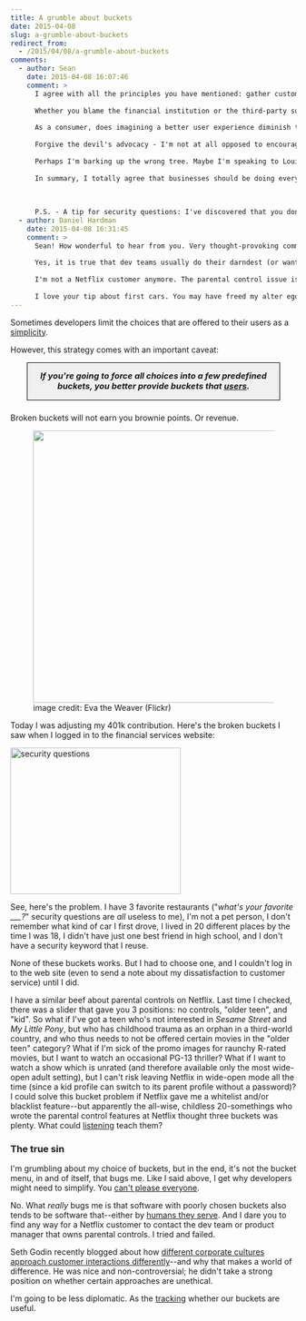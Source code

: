 ```yaml
---
title: A grumble about buckets
date: 2015-04-08
slug: a-grumble-about-buckets
redirect_from:
  - /2015/04/08/a-grumble-about-buckets
comments:
  - author: Sean
    date: 2015-04-08 16:07:46
    comment: >
      I agree with all the principles you have mentioned: gather customer feedback, keep interactions simple, you can't please everyone, etc. I also recognize that your posts, Daniel, usually describe lofty, but worthy ideals. We should always strive to be better and do better, but perhaps it's my role as a project manager that has me scratching my head over how to handle the trade-offs that often exists between the ideal and what is good enough. I'm not talking about ethical trade-offs but rather those trade-offs between two good things when you are only staffed for one.
      
      Whether you blame the financial institution or the third-party software integration package that your financial institution probably used, my question is this: aren't those security questions good enough? How many users honestly don't have a good answer for any of those "bucket" questions? In the case of Netflix, put yourself in the Product Manager's shoes: even if you had the feedback that the buckets are too general, would you feel a greater urgency to fix that or address streaming issues that are impacting most customers?
      
      As a consumer, does imagining a better user experience diminish the value you are already getting from Netflix (you are still a customer, right)?
      
      Forgive the devil's advocacy - I'm not at all opposed to encouraging developers and designers to keep these problems in mind, which I believe is the intent of this article. Design is probably one of the easiest stages of development to address and resolve such concerns.
      
      Perhaps I'm barking up the wrong tree. Maybe I'm speaking to Louis CK's hilarious exchange with Conan O'Brien about "everything is amazing and nobody's happy" (https://www.youtube.com/watch?v=uEY58fiSK8E). Perhaps I get a little too defensive of software development teams who, in my experience, are usually making sincere efforts to identify and meet user needs (ofttimes before users even know they "need" it), whilst navigating a constantly changing landscape of business pressures and deadlines, software platforms and technologies, federal and state laws and regulations, industry standards and best practices, etc., etc., etc.
      
      In summary, I totally agree that businesses should be doing everything they can to provide users with great value and great experiences - and I believe businesses that listen to customers and find ways to quickly turn customer requests into customer value do very well. All I'm asking is that we as consumers (especially those of us who understand a lot about software development) cut our service providers a little slack when they are clearly trying to provide you with a secure login experience while at the same time giving you a variety of financial services that let you manage your finances from the comfort of your own office chair (or mobile device).
      
      
      
      P.S. - A tip for security questions: I've discovered that you don't have to have a pet to imagine one up. My "imaginary" first car and pet are actually quite more memorable than some of the other questions because I picked wild answers that are funny / memorable to me. I just make sure to use that same pet for every site that asks the question. Plus I have the added bonus that no one will ever be able to discover my answers because they never actually existed! I'll bet your first car was really a Ferrari, wasn't it? ;)
  - author: Daniel Hardman
    date: 2015-04-08 16:31:45
    comment: >
      Sean! How wonderful to hear from you. Very thought-provoking comment.
      
      Yes, it is true that dev teams usually do their darndest (or want to) to anticipate customer needs and make things easy. As I said, I'm more irked at companies that make it impossible to get feedback to such folks, and less irked with initial mistakes. You're so right--dev teams are usually overcommitted and doing the best they can. But sometimes, I just can't help crying "shame!" on companies for not letting them do better. And I don't think it's a bad thing for developers to exhibit a little "divine discontent" with their customer-aiding constraints.
      
      I'm not a Netflix customer anymore. The parental control issue is one of the reasons why I left. It really is a poor fit for my needs, and I suspect many other parents would say something similar. There is noise about it on public forums--but unfortunately, deafening silence on the topic from Netflix. I grant you that if I were a PM at Netflix, I would probably vote to fix service interruptions before working the parental control problem. But I seriously doubt that a whitelist feature would be that hard to implement. I'm not letting 'em off *that* easy... :-)
      
      I love your tip about first cars. You may have freed my alter ego in ways I'm only beginning to imagine. :-)
---
```

Sometimes developers limit the choices that are offered to their users as a <a title="6 Strategies to Simplify Software" href="the-power-of-simplicity">simplicity</a>.

However, this strategy comes with an important caveat:
<div style="margin-left:2em;margin-right:2em;border:solid 1px black;font-size:105%;font-weight:bold;font-style:italic;text-align:center;background-color:#f0f0f0;padding:1em;margin-bottom:1.5em;">If you're going to force all choices into a few predefined buckets, you better provide buckets that <a href="why-people-are-part-of-a-software-architecture" title="Why People Are Part of A Software Architecture">users</a>.</div>
Broken buckets will not earn you brownie points. Or revenue.

<figure><img class="" src="https://farm3.staticflickr.com/2509/3993532812_e63f29c43b_z.jpg" alt="" width="640" height="480" /><figcaption>image credit: Eva the Weaver (Flickr)</figcaption></figure>

Today I was adjusting my 401k contribution. Here's the broken buckets I saw when I logged in to the financial services website:

<!--more-->

<a href="https://codecraft.co/wp-content/uploads/2015/04/screen-shot-2015-04-08-at-11-26-44-am.png"><img class="aligncenter wp-image-6054 size-medium" src="https://codecraft.co/wp-content/uploads/2015/04/screen-shot-2015-04-08-at-11-26-44-am.png?w=300" alt="security questions" width="300" height="258" /></a>

See, here's the problem. I have 3 favorite restaurants ("<em>what's your favorite ___?</em>" security questions are <em>all</em> useless to me), I'm not a pet person, I don't remember what kind of car I first drove, I lived in 20 different places by the time I was 18, I didn't have just one best friend in high school, and I don't have a security keyword that I reuse.

None of these buckets works. But I had to choose one, and I couldn't log in to the web site (even to send a note about my dissatisfaction to customer service) until I did.

I have a similar beef about parental controls on Netflix. Last time I checked, there was a slider that gave you 3 positions: no controls, "older teen", and "kid". So what if I've got a teen who's not interested in <em>Sesame Street</em> and <em>My Little Pony</em>, but who has childhood trauma as an orphan in a third-world country, and who thus needs to not be offered certain movies in the "older teen" category? What if I'm sick of the promo images for raunchy R-rated movies, but I want to watch an occasional PG-13 thriller? What if I want to watch a show which is unrated (and therefore available only the most wide-open adult setting), but I can't risk leaving Netflix in wide-open mode all the time (since a kid profile can switch to its parent profile without a password)? I could solve this bucket problem if Netflix gave me a whitelist and/or blacklist feature--but apparently the all-wise, childless 20-somethings who wrote the parental control features at Netflix thought three buckets was plenty. What could <a href="lynn-bendixsen-listen" title="Lynn Bendixsen: Listen." target="_blank">listening</a> teach them?

<h3>The true sin</h3>

I'm grumbling about my choice of buckets, but in the end, it's not the bucket menu, in and of itself, that bugs me. Like I said above, I get why developers might need to simplify. You <a href="flexibility-is-no-virtue" title="Flexibility is No Virtue" target="_blank">can't please everyone</a>.

No. What <em>really</em> bugs me is that software with poorly chosen buckets also tends to be software that--either by <a href="users-arent-the-only-people-in-your-software" title="Users Aren’t The Only People In Your Software">humans they serve</a>. And I dare you to find any way for a Netflix customer to contact the dev team or product manager that owns parental controls. I tried and failed.

Seth Godin recently blogged about how <a href="http://sethgodin.typepad.com/seths_blog/2015/03/what-is-customer-service-for.html" target="_blank">different corporate cultures approach customer interactions differently</a>--and why that makes a world of difference. He was nice and non-controversial; he didn't take a strong position on whether certain approaches are unethical.

I'm going to be less diplomatic. As the <a href="bridging-the-lacuna-humana" title="Thoughts On Bridging the “Lacuna Humana”">tracking</a> whether our buckets are useful.
